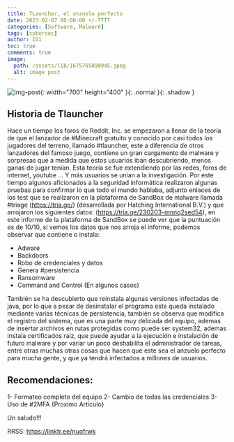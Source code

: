 ```yaml
---
title: TLauncher, el anzuelo perfecto
date: 2023-02-07 00:00:00 +/-TTTT
categories: [Software, Malware]
tags: [cybersec]
author: ID1
toc: true
comments: true
image:
  path: /assets/lib/1675765898945.jpeg
  alt: image post
---
```


![img-post](/assets/lib/1675765898945.jpeg){: width="700" height="400" }{: .normal }{: .shadow }

## Historia de Tlauncher

Hace un tiempo los foros de Reddit, Inc. se empezaron a llenar de la teoría de que el lanzador de #Minecraft gratuito y conocido por casi todos los jugadores del terreno, llamado #tlauncher, este a diferencia de otros lanzadores del famoso juego, contiene un gran cargamento de malware y sorpresas que a medida que estos usuarios iban descubriendo, menos ganas de jugar tenían. Esta teoría se fue extendiendo por las redes, foros de internet, youtube ... Y más usuarios se unían a la investigación. Por este tiempo algunos aficionados a la seguridad informática realizaron algunas pruebas para confirmar lo que todo el mundo hablaba, adjunto enlaces de los test que se realizaron en la plataforma de SandBox de malware llamada #triage (https://tria.ge/) (desarrollada por Hatching International B.V.) y que arrojaron los siguientes datos: (https://tria.ge/230203-mnnq2sed54), en este informe de la plataforma de SandBox se puede ver que la puntuación es de 10/10, si vemos los datos que nos arroja el informe, podemos observar que contiene o instala:

- Adware
- Backdoors
- Robo de credenciales y datos
- Genera #persistencia
- Ransomware
- Command and Control (En algunos casos)

También se ha descubierto que reinstala algunas versiones infectadas de java, por lo que a pesar de desinstalar el programa este queda instalado mediante varias técnicas de persistencia, también se observa que modifica el registro del sistema, que es una parte muy delicada del equipo, ademas de insertar archivos en rutas protegidas como puede ser system32, ademas instala certificados raíz, que puede ayudar a la ejecución e instalación de futuro malware y por variar un poco deshabilita el administrador de tareas, entre otras muchas otras cosas que hacen que este sea el anzuelo perfecto para mucha gente, y que ya tendrá infectados a millones de usuarios.

## Recomendaciones:

1- Formateo completo del equipo
2- Cambio de todas las credenciales
3- Uso de #2MFA {Proximo Articulo}

Un saludo!!!

RRSS: https://linktr.ee/nuofrwk

